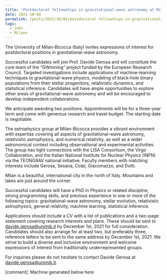 ```yaml
---
title: 'Postdoctoral fellowships in gravitational-wave astronomy at Milan-Bicocca (Italy)'
date: 2021-10-04
permalink: /posts/2021/10/04/postdoctoral-fellowships-in-gravitational-wave-astronomy-at-milan-bicocca-italy
tags:
  - Jobs
  - Milano
---
```


The University of Milan-Bicocca (Italy) invites expressions of interest for postdoctoral positions in gravitational-wave astronomy.

Successful candidates will join Prof. Davide Gerosa and will constitute the core team of the “GWmining” project funded by the European Research Council. Targeted investigations include applications of machine-learning techniques to gravitational-wave physics, modeling of black-hole binary populations from their stellar progenitors, relativistic dynamics, and statistical inference. Candidates will have ample opportunities to explore other areas of gravitational-wave astronomy and will be encouraged to develop independent collaborations.

We anticipate awarding two positions. Appointments will be for a three-year term and come with generous research and travel budget. The starting date is negotiable.

The astrophysics group at Milan-Bicocca provides a vibrant environment with expertise covering all aspects of gravitational-wave astronomy, relativistic astrophysics, and numerical relativity, as well as a wider astronomical context including observational and experimental activities. The group has tight connections with the LISA Consortium, the Virgo Collaboration, and the Italian National Institute for Nuclear Physics (INFN) via the TEONGRAV national initiative. Faculty members with matching interests include Gerosa, Sesana, Colpi, Giacomazzo, and Dotti.

Milan is a beautiful, international city in the north of Italy. Mountains and lakes are just around the corner.

Successful candidates will have a PhD in Physics or related discipline, strong programming skills, and previous experience in one or more of the following topics: gravitational-wave astronomy, stellar evolution, relativistic astrophysics, general relativity, machine learning, statistical inference.

Applications should include a CV with a list of publications and a two-page statement covering research interests and plans. These should be sent to [davide.gerosa@unimib.it](<mailto:davide.gerosa@unimib.it>) by December 1st, 2021 for full consideration. Candidates should also arrange for at least two, but preferably three, reference letters to be sent to the same address by December 1st, 2021. We strive to build a diverse and inclusive environment and welcome expressions of interest from traditionally underrepresented groups.

For inquiries please do not hesitate to contact Davide Gerosa at [davide.gerosa@unimib.it](<mailto:davide.gerosa@unimib.it>).

[comment]: Machine generated below here
